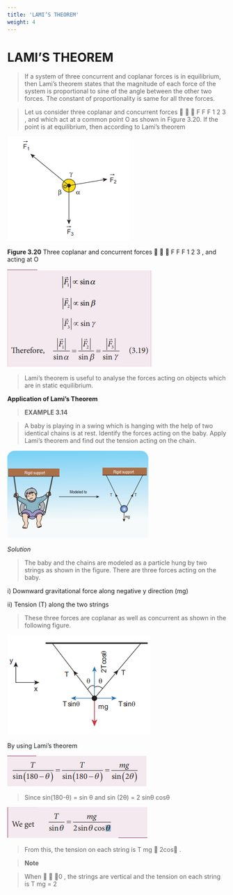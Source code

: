 ```yaml
---
title: 'LAMI’S THEOREM'
weight: 4
---
```


# LAMI’S THEOREM 

>If a system of three concurrent and coplanar 
forces is in equilibrium, then Lami’s theorem 
states that the magnitude of each force of the 
system is proportional to sine of the angle 
between the other two forces. The constant 
of proportionality is same for all three forces. 

>Let us consider three coplanar and 
concurrent forces    F F F 1 2 3 , and which act at
a common point O as shown in Figure 3.20. 
If the point is at equilibrium, then according 
to Lami’s theorem

![alt text](../media/img69.png)

**Figure 3.20** Three 
coplanar and concurrent 
forces    F F F 1 2 3 , and 
acting at O

![alt text](../media/img70.png)

>Lami’s theorem is useful to analyse the 
forces acting on objects which are in static 
equilibrium.

**Application of Lami’s Theorem**

>**EXAMPLE 3.14**

>A baby is playing in a swing which is hanging 
with the help of two identical chains is at rest. 
Identify the forces acting on the baby. Apply 
Lami’s theorem and find out the tension 
acting on the chain.

![alt text](../media/img71.png)

*Solution*

>The baby and the chains are modeled as a 
particle hung by two strings as shown in the 
figure. There are three forces acting on the 
baby.

i) Downward gravitational force along 
negative y direction (mg)

ii) Tension (T) along the two strings

>These three forces are coplanar as well as 
concurrent as shown in the following figure.

![alt text](../media/img72.png)

By using Lami’s theorem 

![alt text](../media/img73.png)

>Since sin(180-θ) = sin θ and sin (2θ) = 2 sinθ cosθ

![alt text](../media/img74.png)

>From this, the tension on each string is 
T mg  2cos
.

>**Note**

>When   0 , the strings are 
vertical and the tension on 
each string is T mg = 2